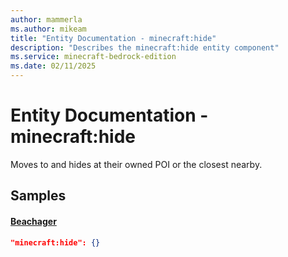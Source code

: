 ```yaml
---
author: mammerla
ms.author: mikeam
title: "Entity Documentation - minecraft:hide"
description: "Describes the minecraft:hide entity component"
ms.service: minecraft-bedrock-edition
ms.date: 02/11/2025 
---
```


# Entity Documentation - minecraft:hide

Moves to and hides at their owned POI or the closest nearby.


## Samples

#### [Beachager](https://github.com/microsoft/minecraft-samples/tree/main/chill_oasis_blocks_and_features/chill_oasis_assets/behavior_packs/chill_oasis_assets/entities/beachager.behavior.json)


```json
"minecraft:hide": {}
```
